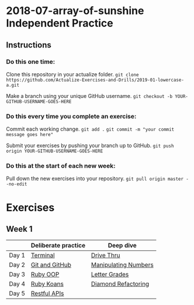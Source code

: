# 2018-07-array-of-sunshine Independent Practice

## Instructions

### Do this one time:

Clone this repository in your actualize folder.
```git clone https://github.com/Actualize-Exercises-and-Drills/2019-01-lowercase-a.git```

Make a branch using your unique GitHub username.
```git checkout -b YOUR-GITHUB-USERNAME-GOES-HERE```


### Do this every time you complete an exercise:

Commit each working change.
```git add .```
```git commit -m "your commit message goes here"```

Submit your exercises by pushing your branch up to GitHub.
```git push origin YOUR-GITHUB-USERNAME-GOES-HERE```


### Do this at the start of each new week:

Pull down the new exercises into your repository.
```git pull origin master --no-edit```


# Exercises


## Week 1


|       | Deliberate practice              | Deep dive                                    |
| ----- | -------------------------------- | -------------------------------------------- |
| Day 1 | [Terminal](w01/terminal)             | [Drive Thru](w01/drive_thru)                     |
| Day 2 | [Git and GitHub](w01/git_and_github) | [Manipulating Numbers](w01/manipulating_numbers) |
| Day 3 | [Ruby OOP](w01/ruby_oop)             | [Letter Grades](w01/letter_grade)                |
| Day 4 | [Ruby Koans](w01/ruby_koans)              | [Diamond Refactoring](w01/diamond_refactoring)   |
| Day 5 | [Restful APIs](w01/restful_apis)          |                        |











